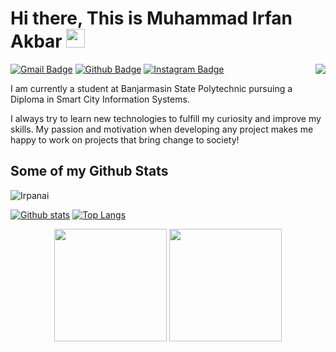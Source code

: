 # Hi there, This is Muhammad Irfan Akbar <img src="https://raw.githubusercontent.com/Irpanai/Irpanai/master/wave.gif" width="30px" height="30px" />

[![Gmail Badge](https://img.shields.io/badge/-muhammadirfnak@gmail.com-c14438?style=flat&logo=Gmail&logoColor=white&link=mailto:muhammadirfnak@gmail.com)](mailto:muhammadirfnak@gmail.com) 
[![Github Badge](https://img.shields.io/badge/-Irpanai-grey?style=flat&logo=github&logoColor=white&link=https://github.com/Irpanai/)](https://www.github.com/Irpanai/) 
[![Instagram Badge](https://img.shields.io/badge/-irpanai_-purple?style=flat&logo=instagram&logoColor=white&link=https://instagram.com/irpanai_/)](https://www.instagram.com/irpanai_/) 
<img align="right" src="https://visitor-badge.laobi.icu/badge?page_id=Irpanai" />
<p align='left'>I am currently a student at Banjarmasin State Polytechnic pursuing a Diploma in Smart City Information Systems.

I always try to learn new technologies to fulfill my curiosity and improve my skills. My passion and motivation when developing any project makes me happy to work on projects that bring change to society!</p>

## Some of my Github Stats
<p align=left> <img src=https://komarev.com/ghpvc/?username=Irpanai alt=Irpanai /> </p>

[![Github stats](https://github-readme-stats.vercel.app/api?username=Irpanai&show_icons=true&include_all_commits=true)](https://github.com/Irpanai/github-readme-stats)
[![Top Langs](https://github-readme-stats.vercel.app/api/top-langs?username=Irpanai&show_icons=true&locale=en&layout=compact)](https://github.com/Irpanai/github-readme-stats)

<p align="center">
  <img height="180em" src="https://github-readme-stats.vercel.app/api?username=rickosong&show_icons=true&theme=radical" align = "center"/>
  <img height="180em" src="https://github-readme-stats.vercel.app/api/top-langs?username=rickosong&show_icons=true&locale=en&layout=compact&theme=radical" align = "center"/>
</p>
